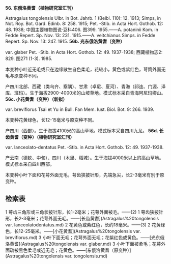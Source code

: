 **56. 东俄洛黄耆（植物研究室汇刊）**

Astragalus tongolensis Ulbr. in Bot. Jahrb. 1 (Beibl. 110): 12. 1913; Simps, in Not. Roy. Bot. Gard. Edinb. 8: 258. 1915; Pet. -Stib. in Acta Hort. Gothob. 12: 48. 1938; 中国主要植物图说·豆科406. 图399. 1955.——A. potaninii Kom. in Fedde Repert. Sp. Nov. 13: 231. 1915.——A. veitchianus Simps. in Fedde Repert. Sp. Nov. 13: 247. 1915.
**56b. 光东俄洛黄耆（变种）**

var. glaber Pet. -Stib. in Acta Hort. Gothob. 12: 49. 1937-1938; 西藏植物志2: 829. 图271 (1-3). 1985.

本变种小叶近无毛或只在边缘散生自色柔毛，花较小，黄色或紫红色，萼筒外面无毛与原变种不同。

产四川北部、西藏（类乌齐、察隅）、甘肃（卓尼、夏河）、青海（祁连、门源、泽库、班玛）。生于海拔2900-4000米的山坡草地。模式标本采自青海阿尼玛卿山。
**56c. 小花黄耆（变种）（新拟）**

var. breviflorus Tsai et Yu in Bull. Fan Mem. Iust. Biol. Bot. 9: 266. 1939.

本变种花黄绿色，长12-15毫米与原变种不同。

产四川（西部）。生于海拔4100米的高山草地。模式标本采自四川九龙。
**56d. 长齿黄耆（变种）（植物研究室汇刊）**

var. lanceolato-dentatus Pet. -Stib. in Acta Hort. Gothob. 12: 49. 1937-1938.

产云南（德钦、中甸）、四川（木里、稻城）。生于海拔4000米以上的高山草地。模式标本采自四川西部。

本变种小叶下面和花萼外面无毛，萼齿狭披针形，先端急尖，长2-3毫米有别于原变种。

## 检索表

1 萼齿三角形或三角状披针形，长1-2毫米；花萼外面被毛。——(2)
1 萼齿狭披针形，长2-3毫米；花萼外面无毛。——[长齿黄耆](Astragalus%20tongolensis var. lanceolatodentatus.md)
2 花黄色或紫红色，长约18毫米。——(3)
2 花黄绿色，长12-25毫米。——[小花黄耆](Astragalus%20tongolensis var. breviflorus.md)
3 小叶下面无毛；花萼外面无毛；花紫红色或黄色。——[光东俄洛黄耆](Astragalus%20tongolensis var. glaber.md)
3 小叶下面被柔毛；花萼外面疏被黑色柔毛或近无毛；花黄色。——[东俄洛黄耆（原变种）](Astragalus%20tongolensis var. tongolensis.md)
